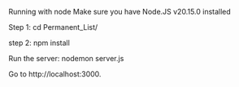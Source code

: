 Running with node Make sure you have Node.JS v20.15.0 installed

Step 1: cd Permanent_List/

step 2: npm install

Run the server: nodemon server.js 

Go to http://localhost:3000.
